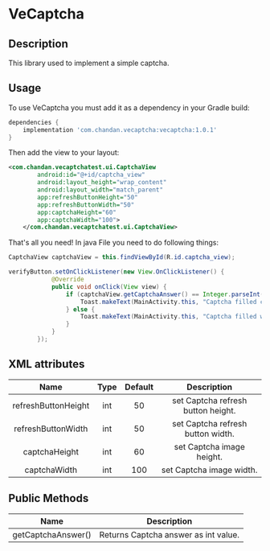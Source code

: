 # VeCaptcha

## Description

This library used to implement a simple captcha.

## Usage

To use VeCaptcha you must add it as a dependency in your Gradle build:

```groovy
dependencies {
    implementation 'com.chandan.vecaptcha:vecaptcha:1.0.1'
}
```

Then add the view to your layout:

```xml
<com.chandan.vecaptchatest.ui.CaptchaView
        android:id="@+id/captcha_view"
        android:layout_height="wrap_content"
        android:layout_width="match_parent"
        app:refreshButtonHeight="50"
        app:refreshButtonWidth="50"
        app:captchaHeight="60"
        app:captchaWidth="100">
    </com.chandan.vecaptchatest.ui.CaptchaView>
```

That's all you need! In java File you need to do following things:

```java
CaptchaView captchaView = this.findViewById(R.id.captcha_view);

verifyButton.setOnClickListener(new View.OnClickListener() {
            @Override
            public void onClick(View view) {
                if (captchaView.getCaptchaAnswer() == Integer.parseInt(editTextInput.getText().toString().trim())) {
                    Toast.makeText(MainActivity.this, "Captcha filled correctly.", Toast.LENGTH_SHORT).show();
                } else {
                    Toast.makeText(MainActivity.this, "Captcha filled wrong.", Toast.LENGTH_SHORT).show();
                }
            }
        });
```

## XML attributes

| Name | Type | Default | Description |
|:----:|:----:|:-------:|:-----------:|
| refreshButtonHeight | int | 50 | set Captcha refresh button height. |
| refreshButtonWidth | int | 50 | set Captcha refresh button width. |
| captchaHeight | int | 60 | set Captcha image height. |
| captchaWidth | int | 100 | set Captcha image width. |

## Public Methods

| Name | Description |
|:----:|:-----------:|
| getCaptchaAnswer() | Returns Captcha answer as int value. |
